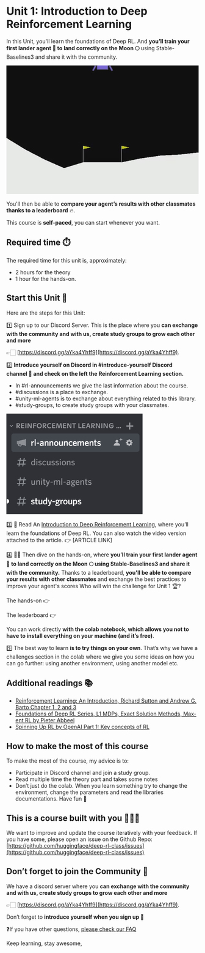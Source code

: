 # Unit 1: Introduction to Deep Reinforcement Learning

In this Unit, you'll learn the foundations of Deep RL. And **you’ll train your first lander agent 🚀 to land correctly on the Moon 🌕** using Stable-Baselines3 and share it with the community.

<img src="assets/img/LunarLander.gif" alt="LunarLander"/>

You'll then be able to **compare your agent’s results with other classmates thanks to a leaderboard** 🔥.

This course is **self-paced**, you can start whenever you want.

## Required time ⏱️
The required time for this unit is, approximately:
- 2 hours for the theory
- 1 hour for the hands-on.

## Start this Unit 🚀
Here are the steps for this Unit:

1️⃣ Sign up to our Discord Server. This is the place where you **can exchange with the community and with us, create study groups to grow each other and more** 

👉🏻 [https://discord.gg/aYka4Yhff9](https://discord.gg/aYka4Yhff9).

2️⃣ **Introduce yourself on Discord in #introduce-yourself Discord channel 🤗 and check on the left the Reinforcement Learning section.**

- In #rl-announcements we give the last information about the course.
- #discussions is a place to exchange.
- #unity-ml-agents is to exchange about everything related to this library.
- #study-groups, to create study groups with your classmates.

<img src="assets/img/discord_channels.jpg" alt="Discord Channels"/>

3️⃣ 📖 Read An [Introduction to Deep Reinforcement Learning](), where you’ll learn the foundations of Deep RL. You can also watch the video version attached to the article. 👉 [ARTICLE LINK]

4️⃣ 👩‍💻 Then dive on the hands-on, where **you’ll train your first lander agent 🚀 to land correctly on the Moon 🌕 using Stable-Baselines3 and share it with the community.** Thanks to a leaderboard, **you'll be able to compare your results with other classmates** and exchange the best practices to improve your agent's scores Who will win the challenge for Unit 1 🏆?

The hands-on 👉

The leaderboard 👉

You can work directly **with the colab notebook, which allows you not to have to install everything on your machine (and it’s free)**.

5️⃣ The best way to learn **is to try things on your own**. That’s why we have a challenges section in the colab where we give you some ideas on how you can go further: using another environment, using another model etc.

## Additional readings 📚
- [Reinforcement Learning: An Introduction, Richard Sutton and Andrew G. Barto Chapter 1, 2 and 3](http://incompleteideas.net/book/RLbook2020.pdf)
- [Foundations of Deep RL Series, L1 MDPs, Exact Solution Methods, Max-ent RL by Pieter Abbeel](https://youtu.be/2GwBez0D20A)
- [Spinning Up RL by OpenAI Part 1: Key concepts of RL](https://spinningup.openai.com/en/latest/spinningup/rl_intro.html)

## How to make the most of this course

To make the most of the course, my advice is to:

- Participate in Discord channel and join a study group.
- Read multiple time the theory part and takes some notes
- Don’t just do the colab. When you learn something try to change the environment, change the parameters and read the libraries documentations. Have fun 🥳

## This is a course built with you 👷🏿‍♀️

We want to improve and update the course iteratively with your feedback. If you have some, please open an issue on the Github Repo: [https://github.com/huggingface/deep-rl-class/issues](https://github.com/huggingface/deep-rl-class/issues)

## Don’t forget to join the Community 📢

We have a discord server where you **can exchange with the community and with us, create study groups to grow each other and more** 

👉🏻 [https://discord.gg/aYka4Yhff9](https://discord.gg/aYka4Yhff9).

Don’t forget to **introduce yourself when you sign up 🤗**

❓If you have other questions, [please check our FAQ](https://github.com/huggingface/deep-rl-class#faq)

Keep learning, stay awesome,
